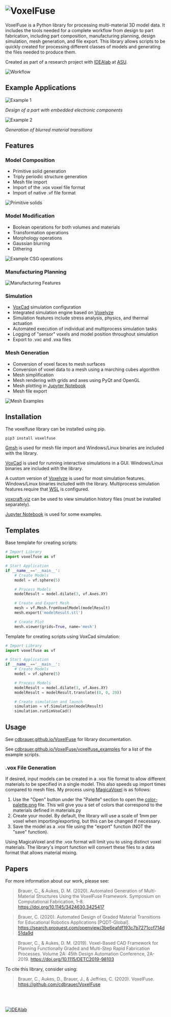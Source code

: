 # ![VoxelFuse](images/logo.png?raw=true)

VoxelFuse is a Python library for processing multi-material 3D model data. It includes the tools needed for a complete workflow from design to part fabrication, including part composition, manufacturing planning, design simulation, mesh generation, and file export. This library allows scripts to be quickly created for processing different classes of models and generating the files needed to produce them.  

Created as part of a research project with [IDEAlab](http://idealab.asu.edu) at [ASU](https://www.asu.edu/).

![Workflow](images/workflow.png?raw=true)

## Example Applications

![Example 1](images/embedded-joint.png?raw=true)

*Design of a part with embedded electronic components*

![Example 2](images/blurring.png?raw=true)

*Generation of blurred material transitions*

## Features

### Model Composition

- Primitive solid generation
- Triply periodic structure generation
- Mesh file import
- Import of the .vox voxel file format  
- Import of native .vf file format 

![Primitive solids](images/primitives.png?raw=true)

### Model Modification 
  
- Boolean operations for both volumes and materials
- Transformation operations
- Morphology operations
- Gaussian blurring
- Dithering

![Example CSG operations](images/csg.png?raw=true)

### Manufacturing Planning

![Manufacturing Features](images/manufacturing-features.png?raw=true)

### Simulation

- [VoxCad](https://www.creativemachineslab.com/voxcad.html) simulation configuration
- Integrated simulation engine based on [Voxelyze](https://github.com/jonhiller/Voxelyze)
- Simulation features include stress analysis, physics, and thermal actuation
- Automated execution of individual and multiprocess simulation tasks
- Logging of "sensor" voxels and model position throughout simulation
- Export to .vxc and .vxa files

### Mesh Generation

- Conversion of voxel faces to mesh surfaces
- Conversion of voxel data to a mesh using a marching cubes algorithm
- Mesh simplification
- Mesh rendering with grids and axes using PyQt and OpenGL
- Mesh plotting in [Jupyter Notebook](https://jupyter.org/)
- Mesh file export

![Mesh Examples](images/mesh_types.png?raw=true)

## Installation

The voxelfuse library can be installed using pip.

    pip3 install voxelfuse

[Gmsh](http://gmsh.info/) is used for mesh file import and Windows/Linux binaries are included with the library.

[VoxCad](https://www.creativemachineslab.com/voxcad.html) is used for running interactive simulations in a GUI. Windows/Linux binaries are included with the library.

A custom version of [Voxelyze](https://github.com/jonhiller/Voxelyze) is used for most simulation features. Windows/Linux binaries included with the library. Multiprocess simulation features require that [WSL](https://docs.microsoft.com/en-us/windows/wsl/install-win10) is configured.

[voxcraft-viz](https://github.com/voxcraft/voxcraft-viz) can be used to view simulation history files (must be installed separately).

[Jupyter Notebook](https://jupyter.org/) is used for some examples.

## Templates

Base template for creating scripts:

```python
# Import Library
import voxelfuse as vf

# Start Application
if __name__=='__main__':
    # Create Models
    model = vf.sphere(5)

    # Process Models
    modelResult = model.dilate(3, vf.Axes.XY)

    # Create and Export Mesh
    mesh = vf.Mesh.fromVoxelModel(modelResult)
    mesh.export('modelResult.stl')

    # Create Plot
    mesh.viewer(grids=True, name='mesh')
```

Template for creating scripts using VoxCad simulation:

```python
# Import Library
import voxelfuse as vf

# Start Application
if __name__=='__main__':
    # Create Models
    model = vf.sphere(5)

    # Process Models
    modelResult = model.dilate(3, vf.Axes.XY)
    modelResult = modelResult.translate((0, 0, 20))

    # Create simulation and launch
    simulation = vf.Simulation(modelResult)
    simulation.runSimVoxCad()
```

## Usage

See [cdbrauer.github.io/VoxelFuse](https://cdbrauer.github.io/VoxelFuse/) for library documentation.

See [cdbrauer.github.io/VoxelFuse/voxelfuse_examples](https://cdbrauer.github.io/VoxelFuse/voxelfuse_examples/)
for a list of the example scripts.

### .vox File Generation
If desired, input models can be created in a .vox file format to allow different materials to be specified in a single model.  This also speeds up import times compared to mesh files. My process using [MagicaVoxel](https://ephtracy.github.io) is as follows:

1. Use the "Open" button under the "Palette" section to open the [color-palette.png](../master/images/color-palette.png) file. This will give you a set of colors that correspond to the materials defined in materials.py
2. Create your model. By default, the library will use a scale of 1mm per voxel when importing/exporting, but this can be changed if necessary.
3. Save the model as a .vox file using the "export" function (NOT the "save" function).

Using MagicaVoxel and the .vox format will limit you to using distinct voxel materials. The library's import function will convert these files to a data format that allows material mixing.

## Papers

For more information about our work, please see:

> Brauer, C., & Aukes, D. M. (2020). Automated Generation of Multi-Material Structures Using the VoxelFuse Framework. Symposium on Computational Fabrication, 1–8. https://doi.org/10.1145/3424630.3425417

> Brauer, C. (2020). Automated Design of Graded Material Transitions for Educational Robotics Applications [PQDT-Global]. https://search.proquest.com/openview/3be6eafdf193c7b7271ccf714d51da9d

> Brauer, C., & Aukes, D. M. (2019). Voxel-Based CAD Framework for Planning Functionally Graded and Multi-Step Rapid Fabrication Processes. Volume 2A: 45th Design Automation Conference, 2A-2019. https://doi.org/10.1115/DETC2019-98103

To cite this library, consider using:

> Brauer, C., Aukes, D., Brauer, J., & Jeffries, C. (2020). VoxelFuse. https://github.com/cdbrauer/VoxelFuse

<br/><br/>

<a href="http://idealab.asu.edu/" target="_blank">![IDEAlab](../master/images/footer.png?raw=true)</a>

